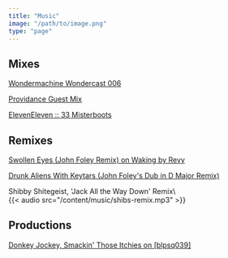 ```yaml
---
title: "Music"
image: "/path/to/image.png"
type: "page"
---
```


## Mixes
[Wondermachine Wondercast 006](https://www.wondermachine.net/wondercast/wondercast006-wanderlust-by-john-foley/ "Wondermachine Wondercast 006")

[Providance Guest Mix](https://www.mixcloud.com/Quinntronix/providance-guest-mix-dj-john-foley/wondercast006-wanderlust-by-john-foley/ "Providance Guest Mix for Radio")

[ElevenEleven :: 33 Misterboots](https://www.mixcloud.com/misterboots/eleveneleven-33-misterboots/wondercast006-wanderlust-by-john-foley/ "ElevenEleven :: 33 Misterboots")


## Remixes
[Swollen Eyes (John Foley Remix) on Waking by Revy](https://wondermachine.bandcamp.com/track/swollen-eyes-john-foley-remix "Swollen Eyes (John Foley Remix) on Waking by Revy")

[Drunk Aliens With Keytars (John Foley's Dub in D Major Remix)](https://bleepsequence.bandcamp.com/track/drunk-aliens-with-keytars-john-foleys-dub-in-d-major-remix "Drunk Aliens With Keytars (John Foley's Dub in D Major Remix")

Shibby Shitegeist, 'Jack All the Way Down' Remix\     
{{< audio src="/content/music/shibs-remix.mp3" >}}


## Productions
[Donkey Jockey, Smackin' Those Itchies on [blpsq039]](https://bleepsequence.bandcamp.com/track/donkey-jockey-smackin-those-itchies "Donkey Jockey, Smackin' Those Itchies on [blpsq039]")




















